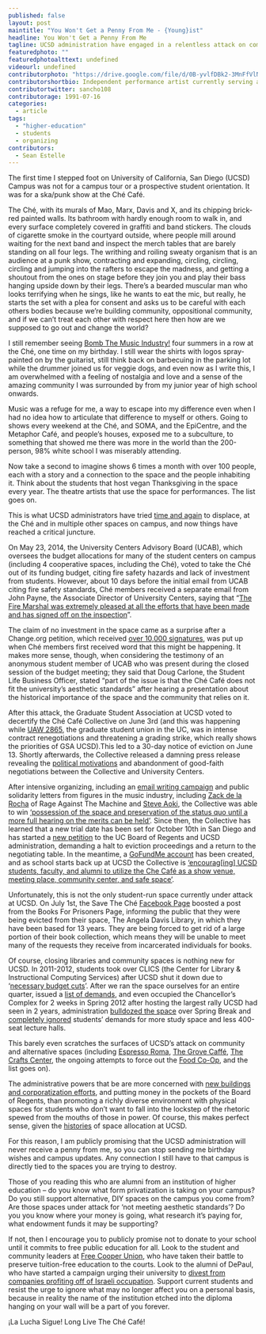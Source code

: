 ```yaml
---
published: false
layout: post
maintitle: "You Won't Get a Penny From Me - {Young}ist"
headline: You Won't Get a Penny From Me
tagline: UCSD administration have engaged in a relentless attack on community and alternative student spaces on campus. It’s time to fight back!
featuredphoto: ""
featuredphotoalttext: undefined
videourl: undefined
contributorphoto: "https://drive.google.com/file/d/0B-yvlfDBk2-3MnFfVlNBOVNPd1Zma0JXS0ctMEhYVGpjZy04/view?usp=sharing"
contributorshortbio: Independent performance artist currently serving as the Millenial Organizer for GameChanger Labs, residing in Chicago and the Internet.
contributortwitter: sancho108
contributorage: 1991-07-16
categories: 
  - article
tags: 
  - "higher-education"
  - students
  - organizing
contributors: 
  - Sean Estelle
---
```


The first time I stepped foot on University of California, San Diego (UCSD) Campus was not for a campus tour or a prospective student orientation. It was for a ska/punk show at the Ché Café.
 
The Ché, with its murals of Mao, Marx, Davis and X, and its chipping brick-red painted walls. Its bathroom with hardly enough room to walk in, and every surface completely covered in graffiti and band stickers. The clouds of cigarette smoke in the courtyard outside, where people mill around waiting for the next band and inspect the merch tables that are barely standing on all four legs. The writhing and roiling sweaty organism that is an audience at a punk show, contracting and expanding, circling, circling, circling and jumping into the rafters to escape the madness, and getting a shoutout from the ones on stage before they join you and play their bass hanging upside down by their legs. There’s a bearded muscular man who looks terrifying when he sings, like he wants to eat the mic, but really, he starts the set with a plea for consent and asks us to be careful with each others bodies because we’re building community, oppositional community, and if we can’t treat each other with respect here then how are we supposed to go out and change the world?
 
I still remember seeing [Bomb The Music Industry!](http://www.bombthemusicindustry.com/final.html) four summers in a row at the Ché, one time on my birthday. I still wear the shirts with logos spray-painted on by the guitarist, still think back on barbecuing in the parking lot while the drummer joined us for veggie dogs, and even now as I write this, I am overwhelmed with a feeling of nostalgia and love and a sense of the amazing community I was surrounded by from my junior year of high school onwards.
 
Music was a refuge for me, a way to escape into my difference even when I had no idea how to articulate that difference to myself or others. Going to shows every weekend at the Ché, and SOMA, and the EpiCentre, and the Metaphor Café, and people’s houses, exposed me to a subculture, to something that showed me there was more in the world than the 200-person, 98% white school I was miserably attending. 

Now take a second to imagine shows 6 times a month with over 100 people, each with a story and a connection to the space and the people inhabiting it. Think about the students that host vegan Thanksgiving in the space every year. The theatre artists that use the space for performances. The list goes on.
 
This is what UCSD administrators have tried [time and again](https://docs.google.com/file/d/0B-mTXk2vvceRTlZzN1JPNl9mNmM/edit) to displace, at the Ché and in multiple other spaces on campus, and now things have reached a critical juncture. 

On May 23, 2014, the University Centers Advisory Board (UCAB), which oversees the budget allocations for many of the student centers on campus (including 4 cooperative spaces, including the Ché), voted to take the Ché out of its funding budget, citing fire safety hazards and lack of investment from students. However, about 10 days before the initial email from UCAB citing fire safety standards, Ché members received a separate email from John Payne, the Associate Director of University Centers, saying that “[The Fire Marshal was extremely pleased at all the efforts that have been made and has signed off on the inspection](https://www.facebook.com/savetheche/posts/1390021691286697)”. 

The claim of no investment in the space came as a surprise after a Change.org petition, which received [over 10,000 signatures](https://www.change.org/p/assistant-vice-chancellor-gary-ratcliff-save-the-che-from-closing), was put up when Ché members first received word that this might be happening. It makes more sense, though, when considering the testimony of an anonymous student member of UCAB who was present during the closed session of the budget meeting; they said that Doug Carlone, the Student Life Business Officer, stated “part of the issue is that the Ché Café does not fit the university’s aesthetic standards” after hearing a presentation about the historical importance of the space and the community that relies on it.
 
After this attack, the Graduate Student Association at UCSD voted to decertify the Ché Café Collective on June 3rd (and this was happening while [UAW 2865](http://www.uaw2865.org/), the graduate student union in the UC, was in intense contract renegotiations and threatening a grading strike, which really shows the priorities of GSA UCSD).This led to a 30-day notice of eviction on June 13. Shortly afterwards, the Collective released a damning press release revealing the [political motivations](http://www.scribd.com/doc/230260274/The-Future-of-the-Che-Cafe-Collective) and abandonment of good-faith negotiations between the Collective and University Centers.
 
After intensive organizing, including an [email writing campaign](https://www.facebook.com/events/1441879266080664/) and public solidarity letters from figures in the music industry, including [Zack de la Rocha](https://www.indybay.org/newsitems/2014/06/29/18758055.php) of Rage Against The Machine and [Steve Aoki](http://vimeo.com/105102300), the Collective was able to win [‘possession of the space and preservation of the status quo until a more full hearing on the merits can be held’](https://docs.google.com/document/d/1wVo5jqUntXPx7r-DqXHgPTK3xxrawVcoE-VPKHlSrbQ/pub). Since then, the Collective has learned that a new trial date has been set for October 10th in San Diego and has started a [new petition](http://www.change.org/p/board-of-regents-we-hereby-request-that-the-university-immediately-cease-its-eviction-actions-against-the-che-cafe-and-return-to-the-negotiating-table-and-that-the-university-restore-funding-to-the-che-cafe?utm_campaign=petition_created&utm_medium=email&utm_source=guides) to the UC Board of Regents and UCSD administration, demanding a halt to eviction proceedings and a return to the negotiating table. In the meantime, a [GoFundMe account](http://www.gofundme.com/b4hda8) has been created, and as school starts back up at UCSD the Collective is [‘encourag[ing] UCSD students, faculty, and alumni to utilize the Che Café as a show venue, meeting place, community center, and safe space’](http://thechecafe.blogspot.com/2014/09/the-che-cafe-collective-still-needs.html). 
 
Unfortunately, this is not the only student-run space currently under attack at UCSD. On July 1st, the Save The Ché [Facebook Page](https://www.facebook.com/savetheche) boosted a post from the Books For Prisoners Page, informing the public that they were being evicted from their space, The Angela Davis Library, in which they have been based for 13 years. They are being forced to get rid of a large portion of their book collection, which means they will be unable to meet many of the requests they receive from incarcerated individuals for books.

Of course, closing libraries and community spaces is nothing new for UCSD. In 2011-2012, students took over CLICS (the Center for Library & Instructional Computing Services) after UCSD shut it down due to ‘[necessary budget cuts](http://reclaimucsd.wordpress.com/2012/02/14/clics-a-recent-history/)’. After we ran the space ourselves for an entire quarter, issued a [list of demands](http://reclaimucsd.wordpress.com/2012/02/27/march-1st-demands/#more-319), and even occupied the Chancellor’s Complex for 2 weeks in Spring 2012 after hosting the largest rally UCSD had seen in 2 years, administration [bulldozed the space](http://reclaimucsd.wordpress.com/2012/03/30/clics-destructio/) over Spring Break and [completely ignored](http://ucsdguardian.org/2013/05/30/final-touches-made-to-galbraith-hall/) students’ demands for more study space and less 400-seat lecture halls.

This barely even scratches the surfaces of UCSD’s attack on community and alternative spaces (including [Espresso Roma](http://ucsdguardian.org/2013/12/05/starbucks-to-replace-espresso-roma/), [The Grove Caffé](http://www.yelp.com/biz/the-grove-caffe-la-jolla), [The Crafts Center](http://petitions.moveon.org/sign/save-the-ucsd-crafts), the ongoing attempts to force out the [Food Co-Op](https://www.facebook.com/ucsdfoodcoop), and the list goes on).
 
The administrative powers that be are more concerned with [new buildings and corporatization efforts](https://docs.google.com/file/d/0B6eJDAEDSjt-Z205cnNVbS16UVk/edit), and putting money in the pockets of the Board of Regents, than promoting a richly diverse environment with physical spaces for students who don’t want to fall into the lockstep of the rhetoric spewed from the mouths of those in power. Of course, this makes perfect sense, given the [histories](http://www.thomaslarson.com/publications/san-diego-reader/31-ucsd-land-dead.html) of space allocation at UCSD.
 
For this reason, I am publicly promising that the UCSD administration will never receive a penny from me, so you can stop sending me birthday wishes and campus updates. Any connection I still have to that campus is directly tied to the spaces you are trying to destroy.
 
Those of you reading this who are alumni from an institution of higher education – do you know what form privatization is taking on your campus? Do you still support alternative, DIY spaces on the campus you come from? Are those spaces under attack for ‘not meeting aesthetic standards’? Do you you know where your money is going, what research it’s paying for, what endowment funds it may be supporting?

If not, then I encourage you to publicly promise not to donate to your school until it commits to free public education for all. Look to the student and community leaders at [Free Cooper Union](https://www.facebook.com/FreeCooperUnion), who have taken their battle to preserve tuition-free education to the courts. Look to the alumni of DePaul, who have started a campaign urging their university to [divest from companies profiting off of Israeli occupation](https://www.facebook.com/dpudivest/posts/1449645248636073). Support current students and resist the urge to ignore what may no longer affect you on a personal basis, because in reality the name of the institution etched into the diploma hanging on your wall will be a part of you forever.



¡La Lucha Sigue!
Long Live The Ché Café!
